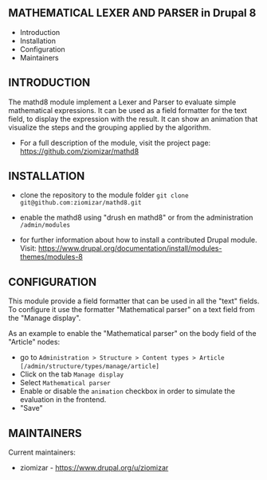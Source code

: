 MATHEMATICAL LEXER AND PARSER in Drupal 8
-----------------------------------------
  
 * Introduction
 * Installation
 * Configuration
 * Maintainers
 
INTRODUCTION
------------

The mathd8 module implement a Lexer and Parser to evaluate simple mathematical expressions.
It can be used as a field formatter for the text field, to display the expression with 
the result. 
It can show an animation that visualize the steps and the grouping applied by the algorithm.

 * For a full description of the module, visit the project page:
   https://github.com/ziomizar/mathd8
    
INSTALLATION
------------
 
 * clone the repository to the module folder 
   `git clone git@github.com:ziomizar/mathd8.git`
 * enable the mathd8 using "drush en mathd8" or from the administration `/admin/modules`   
 
 * for further information about how to install a contributed Drupal module. Visit:
   https://www.drupal.org/documentation/install/modules-themes/modules-8

CONFIGURATION
-------------

 This module provide a field formatter that can be used in all the "text" fields. To configure it use the formatter "Mathematical parser" on a text field from the "Manage display".
 
 As an example to enable the "Mathematical parser" on the body field of the "Article" nodes:
 
 - go to `Administration > Structure > Content types > Article` 
 `[/admin/structure/types/manage/article]` 
 - Click on the tab `Manage display`
 - Select `Mathematical parser`
 - Enable or disable the `animation` checkbox in order to simulate the evaluation in the frontend.
 - "Save"
 

MAINTAINERS
-----------

Current maintainers:
 * ziomizar - https://www.drupal.org/u/ziomizar 
   



